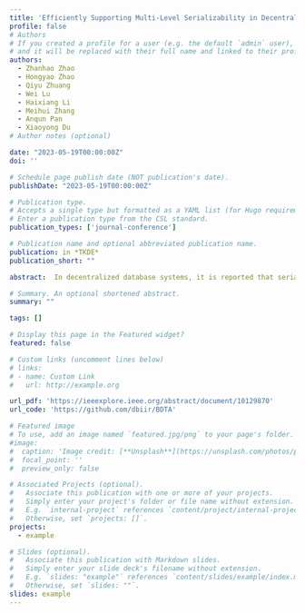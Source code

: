 ```yaml
---
title: 'Efficiently Supporting Multi-Level Serializability in Decentralized Database Systems'
profile: false
# Authors
# If you created a profile for a user (e.g. the default `admin` user), write the username (folder name) here
# and it will be replaced with their full name and linked to their profile.
authors:
  - Zhanhao Zhao
  - Hongyao Zhao
  - Qiyu Zhuang
  - Wei Lu
  - Haixiang Li
  - Meihui Zhang
  - Anqun Pan
  - Xiaoyong Du
# Author notes (optional)

date: "2023-05-19T00:00:00Z"
doi: ''

# Schedule page publish date (NOT publication's date).
publishDate: "2023-05-19T00:00:00Z"

# Publication type.
# Accepts a single type but formatted as a YAML list (for Hugo requirements).
# Enter a publication type from the CSL standard.
publication_types: ['journal-conference']

# Publication name and optional abbreviated publication name.
publication: in *TKDE*
publication_short: ""

abstract:  In decentralized database systems, it is reported that serializability could still produce unexpected transaction orderings, leading to the stale read anomaly. To eliminate this anomaly, strict serializability imposes an additional ordering constraint, called the real-time order, which is required to be preserved among serializable transactions. Yet, preserving the real-time order in strict serializability often causes the performance to drop significantly. Because a weaker data consistency often yields better performance, in this paper, we model serializability from different consistency perspectives to properly leverage the performance and consistency. To do this, we first define a group of orderings, based on which we formulate multi-level serializability by preserving a certain set of ordering constraints among transactions. We then propose a bidirectional timestamp adjustment algorithm (abbreviated as BDTA) to support multi-level serializability with various optimizations. Our special design makes ordering constraints among transactions be preserved simply by adjusting timestamp intervals. Finally, we conduct extensive experiments to show the necessity of introducing multi-level serializability and confirm that BDTA achieves up to 1.19 × better performance than the state-of-the-art concurrency control algorithms.

# Summary. An optional shortened abstract.
summary: ""

tags: []

# Display this page in the Featured widget?
featured: false

# Custom links (uncomment lines below)
# links:
# - name: Custom Link
#   url: http://example.org

url_pdf: 'https://ieeexplore.ieee.org/abstract/document/10129870'
url_code: 'https://github.com/dbiir/BDTA'

# Featured image
# To use, add an image named `featured.jpg/png` to your page's folder.
#image:
#  caption: 'Image credit: [**Unsplash**](https://unsplash.com/photos/pLCdAaMFLTE)'
#  focal_point: ''
#  preview_only: false

# Associated Projects (optional).
#   Associate this publication with one or more of your projects.
#   Simply enter your project's folder or file name without extension.
#   E.g. `internal-project` references `content/project/internal-project/index.md`.
#   Otherwise, set `projects: []`.
projects:
  - example

# Slides (optional).
#   Associate this publication with Markdown slides.
#   Simply enter your slide deck's filename without extension.
#   E.g. `slides: "example"` references `content/slides/example/index.md`.
#   Otherwise, set `slides: ""`.
slides: example
---
```

